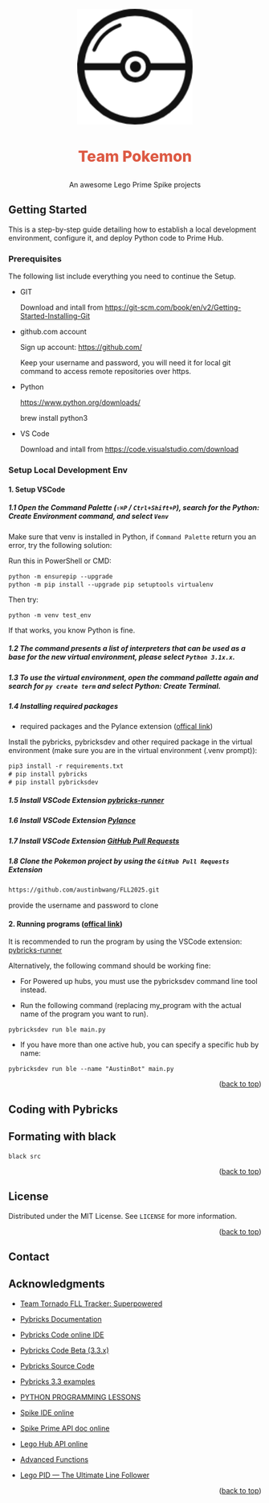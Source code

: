 <a name="readme-top"></a>

<!-- PROJECT LOGO -->
<div align="center" style="padding: 0; margin: 0;">
  <a href="https://github.com/austinbwang/FLL2025">
    <img src="images/logo.png" alt="Team Pokemon" height="230">
  </a>
  <h3 style="color:#dd5a44;font-size:30px;font-weight:780">Team Pokemon</h3>
  <p>
    An awesome Lego Prime Spike projects
    <br />
  </p>
</div>

<!-- GETTING STARTED -->
## Getting Started

This is a step-by-step guide detailing how to establish a local development environment, configure it, and deploy Python code to Prime Hub.

### Prerequisites

The following list include everything you need to continue the Setup.
* GIT

    Download and intall from https://git-scm.com/book/en/v2/Getting-Started-Installing-Git

* github.com account

    Sign up account: https://github.com/

    Keep your username and password, you will need it for local git command to access remote repositories over https.

* Python

    https://www.python.org/downloads/

    brew install python3

* VS Code

    Download and intall from https://code.visualstudio.com/download



### Setup Local Development Env

#### 1. Setup VSCode

##### 1.1  Open the Command Palette (`⇧⌘P` / `Ctrl+Shift+P`), search for the Python: Create Environment command, and select `Venv`

Make sure that venv is installed in Python, if `Command Palette` return you an error, try the following solution:

Run this in PowerShell or CMD:

`````shell
python -m ensurepip --upgrade
python -m pip install --upgrade pip setuptools virtualenv
`````

Then try:
`````shell
python -m venv test_env
`````

If that works, you know Python is fine.

##### 1.2  The command presents a list of interpreters that can be used as a base for the new virtual environment, please select `Python 3.1x.x`.

##### 1.3  To use the virtual environment, open the command pallette again and search for `py create term` and select Python: Create Terminal.

##### 1.4  Installing required packages

- required packages and the Pylance extension ([offical link](https://pybricks.com/projects/tutorials/dev/tools/vscode/#installing-python-and-the-extension))

Install the pybricks, pybricksdev and other required package in the virtual environment (make sure you are in the virtual environment (.venv prompt)):
`````shell
pip3 install -r requirements.txt
# pip install pybricks
# pip install pybricksdev
`````

##### 1.5  Install VSCode Extension [pybricks-runner](https://marketplace.visualstudio.com/items?itemName=AnandSingh.pybricks-runner)

##### 1.6  Install VSCode Extension [Pylance](https://marketplace.visualstudio.com/items?itemName=ms-python.vscode-pylance)

##### 1.7  Install VSCode Extension [GitHub Pull Requests](https://marketplace.visualstudio.com/items?itemName=GitHub.vscode-pull-request-github)

##### 1.8  Clone the Pokemon project by using the `GitHub Pull Requests` Extension

   ```sh
   https://github.com/austinbwang/FLL2025.git
   ```
   provide the username and password to clone



#### 2. Running programs ([offical link](https://pybricks.com/projects/tutorials/dev/tools/vscode/#downloading-and-running-programs))

It is recommended to run the program by using the VSCode extension: [pybricks-runner](https://marketplace.visualstudio.com/items?itemName=AnandSingh.pybricks-runner)

Alternatively, the following command should be working fine: 

- For Powered up hubs, you must use the pybricksdev command line tool instead.

- Run the following command (replacing my_program with the actual name of the program you want to run).
`````shell
pybricksdev run ble main.py
`````
- If you have more than one active hub, you can specify a specific hub by name:

`````shell
pybricksdev run ble --name "AustinBot" main.py
````````






<p align="right">(<a href="#readme-top">back to top</a>)</p>

## Coding with Pybricks

## Formating with black
`````shell
black src
````````







<p align="right">(<a href="#readme-top">back to top</a>)</p>

<!-- LICENSE -->
## License

Distributed under the MIT License. See `LICENSE` for more information.

<p align="right">(<a href="#readme-top">back to top</a>)</p>

<!-- CONTACT -->
## Contact

<!-- Your Name - [@your_twitter](https://twitter.com/your_username) - email@example.com

Project Link: [https://github.com/your_username/repo_name](https://github.com/your_username/repo_name)

<p align="right">(<a href="#readme-top">back to top</a>)</p> -->



<!-- ACKNOWLEDGMENTS -->
## Acknowledgments

<!-- Use this space to list resources you find helpful and would like to give credit to. I've included a few of my favorites to kick things off!-->

* [Team Tornado FLL Tracker: Superpowered](https://coda.io/d/Tornado-2023_d9vY0DHbz5U/About-Tornado_suO00#_luXc_)
* [Pybricks Documentation](https://docs.pybricks.com/en/latest/)
* [Pybricks Code online IDE](https://code.pybricks.com/)
* [Pybricks Code Beta (3.3.x)](https://beta.pybricks.com/)
* [Pybricks Source Code](https://github.com/pybricks)

* [Pybricks 3.3 examples](https://github.com/FLL-Team-24277/Master-Program-Fall-2023)
* [PYTHON PROGRAMMING LESSONS](https://primelessons.org/en/PyLessons.html)
* [Spike IDE online](https://spike.legoeducation.com/#/prime/project)
* [Spike Prime API doc online](https://sanjay.seshan.org/spikeprime-tools/spike.html)
* [Lego Hub API online](https://lego.github.io/MINDSTORMS-Robot-Inventor-hub-API/index.html)
* [Advanced Functions](https://github.com/azzieg/mindstorms-inventor/tree/main/word_blocks)

* [Lego PID — The Ultimate Line Follower](https://medium.com/kidstronics/lego-pid-the-ultimate-line-follower-45d4e517572b)


<p align="right">(<a href="#readme-top">back to top</a>)</p> 


